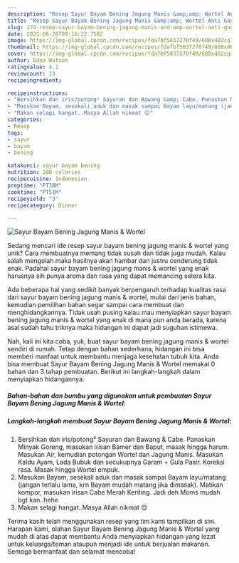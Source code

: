 ```yaml
---
description: "Resep Sayur Bayam Bening Jagung Manis &amp;amp; Wortel Anti Gagal"
title: "Resep Sayur Bayam Bening Jagung Manis &amp;amp; Wortel Anti Gagal"
slug: 274-resep-sayur-bayam-bening-jagung-manis-and-amp-wortel-anti-gagal
date: 2021-06-26T09:16:22.758Z
image: https://img-global.cpcdn.com/recipes/fda7bf5837270f49/680x482cq70/sayur-bayam-bening-jagung-manis-wortel-foto-resep-utama.jpg
thumbnail: https://img-global.cpcdn.com/recipes/fda7bf5837270f49/680x482cq70/sayur-bayam-bening-jagung-manis-wortel-foto-resep-utama.jpg
cover: https://img-global.cpcdn.com/recipes/fda7bf5837270f49/680x482cq70/sayur-bayam-bening-jagung-manis-wortel-foto-resep-utama.jpg
author: Edna Watson
ratingvalue: 4.1
reviewcount: 13
recipeingredient:

recipeinstructions:
- "Bersihkan dan iris/potong² Sayuran dan Bawang &amp; Cabe. Panaskan Minyak Goreng, masukan irisan Bamer dan Baput, masak hingga harum. Masukan Air, kemudian potongan Wortel dan Jagung Manis. Masukan Kaldu Ayam, Lada Bubuk dan secukupnya Garam + Gula Pasir. Koreksi rasa. Masak hingga Wortel empuk."
- "Masukan Bayam, sesekali aduk dan masak sampai Bayam layu/matang (jangan terlalu lama, krn Bayam mudah matang jika dimasak). Matikan kompor, masukan irisan Cabe Merah Keriting. Jadi deh Moms mudah bgt kan..hehe"
- "Makan selagi hangat..Masya Allah nikmat 😊"
categories:
- Resep
tags:
- sayur
- bayam
- bening

katakunci: sayur bayam bening 
nutrition: 200 calories
recipecuisine: Indonesian
preptime: "PT38M"
cooktime: "PT51M"
recipeyield: "3"
recipecategory: Dinner

---
```



![Sayur Bayam Bening Jagung Manis &amp; Wortel](https://img-global.cpcdn.com/recipes/fda7bf5837270f49/680x482cq70/sayur-bayam-bening-jagung-manis-wortel-foto-resep-utama.jpg)

Sedang mencari ide resep sayur bayam bening jagung manis &amp; wortel yang unik? Cara membuatnya memang tidak susah dan tidak juga mudah. Kalau salah mengolah maka hasilnya akan hambar dan justru cenderung tidak enak. Padahal sayur bayam bening jagung manis &amp; wortel yang enak harusnya sih punya aroma dan rasa yang dapat memancing selera kita.



Ada beberapa hal yang sedikit banyak berpengaruh terhadap kualitas rasa dari sayur bayam bening jagung manis &amp; wortel, mulai dari jenis bahan, kemudian pemilihan bahan segar sampai cara membuat dan menghidangkannya. Tidak usah pusing kalau mau menyiapkan sayur bayam bening jagung manis &amp; wortel yang enak di mana pun anda berada, karena asal sudah tahu triknya maka hidangan ini dapat jadi suguhan istimewa.


Nah, kali ini kita coba, yuk, buat sayur bayam bening jagung manis &amp; wortel sendiri di rumah. Tetap dengan bahan sederhana, hidangan ini bisa memberi manfaat untuk membantu menjaga kesehatan tubuh kita. Anda bisa membuat Sayur Bayam Bening Jagung Manis &amp; Wortel memakai 0 bahan dan 3 tahap pembuatan. Berikut ini langkah-langkah dalam menyiapkan hidangannya.

<!--inarticleads1-->

##### Bahan-bahan dan bumbu yang digunakan untuk pembuatan Sayur Bayam Bening Jagung Manis &amp; Wortel:





<!--inarticleads2-->

##### Langkah-langkah membuat Sayur Bayam Bening Jagung Manis &amp; Wortel:

1. Bersihkan dan iris/potong² Sayuran dan Bawang &amp; Cabe. Panaskan Minyak Goreng, masukan irisan Bamer dan Baput, masak hingga harum. Masukan Air, kemudian potongan Wortel dan Jagung Manis. Masukan Kaldu Ayam, Lada Bubuk dan secukupnya Garam + Gula Pasir. Koreksi rasa. Masak hingga Wortel empuk.
1. Masukan Bayam, sesekali aduk dan masak sampai Bayam layu/matang (jangan terlalu lama, krn Bayam mudah matang jika dimasak). Matikan kompor, masukan irisan Cabe Merah Keriting. Jadi deh Moms mudah bgt kan..hehe
1. Makan selagi hangat..Masya Allah nikmat 😊




Terima kasih telah menggunakan resep yang tim kami tampilkan di sini. Harapan kami, olahan Sayur Bayam Bening Jagung Manis &amp; Wortel yang mudah di atas dapat membantu Anda menyiapkan hidangan yang lezat untuk keluarga/teman ataupun menjadi ide untuk berjualan makanan. Semoga bermanfaat dan selamat mencoba!
